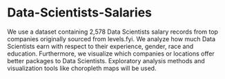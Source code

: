 # Data-Scientists-Salaries
We use a dataset containing 2,578 Data Scientists salary records from top companies originally sourced from levels.fyi. We analyze how much Data Scientists earn with respect to their experience, gender, race and education. Furthermore, we visualize which companies or locations offer better packages to Data Scientists. Exploratory analysis methods and visualization tools like choropleth maps will be used.
